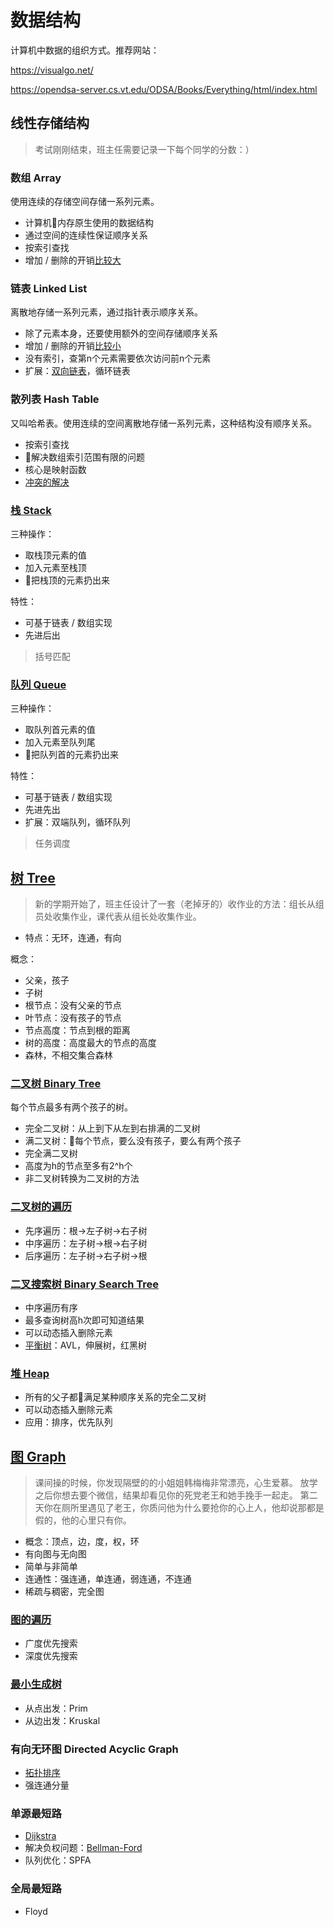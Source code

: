 # 数据结构

计算机中数据的组织方式。推荐网站：

https://visualgo.net/

https://opendsa-server.cs.vt.edu/ODSA/Books/Everything/html/index.html

## 线性存储结构

> 考试刚刚结束，班主任需要记录一下每个同学的分数：）

### 数组 Array

使用连续的存储空间存储一系列元素。

* 计算机内存原生使用的数据结构
* 通过空间的连续性保证顺序关系
* 按索引查找
* 增加 / 删除的开销[比较大](https://opendsa-server.cs.vt.edu/ODSA/Books/Everything/html/ListArray.html#listarray)

### 链表 Linked List

离散地存储一系列元素，通过指针表示顺序关系。

* 除了元素本身，还要使用额外的空间存储顺序关系
* 增加 / 删除的开销[比较小](https://opendsa-server.cs.vt.edu/ODSA/Books/Everything/html/ListLinked.html#linked-list-implementation)
* 没有索引，查第n个元素需要依次访问前n个元素
* 扩展：[双向链表](https://opendsa-server.cs.vt.edu/ODSA/Books/Everything/html/ListDouble.html)，循环链表

### 散列表 Hash Table

又叫哈希表。使用连续的空间离散地存储一系列元素，这种结构没有顺序关系。

* 按索引查找
* 解决数组索引范围有限的问题
* 核心是映射函数
* [冲突的解决](https://opendsa-server.cs.vt.edu/ODSA/Books/Everything/html/OpenHash.html)

### [栈 Stack](https://opendsa-server.cs.vt.edu/ODSA/Books/Everything/html/StackArray.html)

三种操作：
* 取栈顶元素的值
* 加入元素至栈顶
* 把栈顶的元素扔出来

特性：
* 可基于链表 / 数组实现
* 先进后出

> 括号匹配

### [队列 Queue](https://opendsa-server.cs.vt.edu/ODSA/Books/Everything/html/Queue.html)

三种操作：
* 取队列首元素的值
* 加入元素至队列尾
* 把队列首的元素扔出来

特性：
* 可基于链表 / 数组实现
* 先进先出
* 扩展：双端队列，循环队列

> 任务调度

## [树 Tree](https://opendsa-server.cs.vt.edu/ODSA/Books/Everything/html/GenTreeIntro.html)

> 新的学期开始了，班主任设计了一套（老掉牙的）收作业的方法：组长从组员处收集作业，课代表从组长处收集作业。

* 特点：无环，连通，有向

概念：
* 父亲，孩子
* 子树
* 根节点：没有父亲的节点
* 叶节点：没有孩子的节点
* 节点高度：节点到根的距离
* 树的高度：高度最大的节点的高度
* 森林，不相交集合森林

### [二叉树 Binary Tree](https://opendsa-server.cs.vt.edu/ODSA/Books/Everything/html/BinaryTree.html)

每个节点最多有两个孩子的树。

* 完全二叉树：从上到下从左到右排满的二叉树
* 满二叉树：每个节点，要么没有孩子，要么有两个孩子
* 完全满二叉树
* 高度为h的节点至多有2^h个
* 非二叉树转换为二叉树的方法

### [二叉树的遍历](https://opendsa-server.cs.vt.edu/ODSA/Books/Everything/html/BinaryTreeTraversal.html)
* 先序遍历：根->左子树->右子树
* 中序遍历：左子树->根->右子树
* 后序遍历：左子树->右子树->根

### [二叉搜索树 Binary Search Tree](https://opendsa-server.cs.vt.edu/ODSA/Books/Everything/html/BST.html)

* 中序遍历有序
* 最多查询树高h次即可知道结果
* 可以动态插入删除元素
* [平衡树](https://opendsa-server.cs.vt.edu/ODSA/Books/Everything/html/BalancedTree.html)：AVL，伸展树，红黑树

### [堆 Heap](https://opendsa-server.cs.vt.edu/ODSA/Books/Everything/html/Heaps.html)

* 所有的父子都满足某种顺序关系的完全二叉树
* 可以动态插入删除元素
* 应用：排序，优先队列

## [图 Graph](https://opendsa-server.cs.vt.edu/ODSA/Books/Everything/html/GraphIntro.html)

> 课间操的时候，你发现隔壁的的小姐姐韩梅梅非常漂亮，心生爱慕。
> 放学之后你想去要个微信，结果却看见你的死党老王和她手挽手一起走。
> 第二天你在厕所里遇见了老王，你质问他为什么要抢你的心上人，他却说那都是假的，他的心里只有你。

* 概念：顶点，边，度，权，环
* 有向图与无向图
* 简单与非简单
* 连通性：强连通，单连通，弱连通，不连通
* 稀疏与稠密，完全图

### [图的遍历](https://opendsa-server.cs.vt.edu/ODSA/Books/Everything/html/GraphTraversal.html)

* 广度优先搜索
* 深度优先搜索

### [最小生成树](https://opendsa-server.cs.vt.edu/ODSA/Books/Everything/html/MCST.html)

* 从点出发：Prim
* 从边出发：Kruskal

### 有向无环图 Directed Acyclic Graph

* [拓扑排序]((https://opendsa-server.cs.vt.edu/ODSA/Books/Everything/html/GraphTopsort.html))
* 强连通分量

### 单源最短路

* [Dijkstra](https://opendsa-server.cs.vt.edu/ODSA/Books/Everything/html/GraphShortest.html)
* 解决负权问题：[Bellman-Ford](https://visualgo.net/en/sssp)
* 队列优化：SPFA

### 全局最短路

* Floyd
